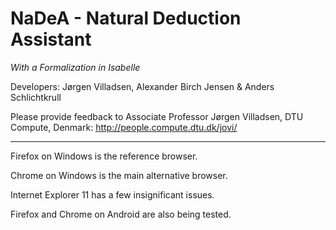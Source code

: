 NaDeA - Natural Deduction Assistant
===================================

*With a Formalization in Isabelle*

Developers: Jørgen Villadsen, Alexander Birch Jensen & Anders Schlichtkrull

Please provide feedback to Associate Professor Jørgen Villadsen, DTU Compute, Denmark: http://people.compute.dtu.dk/jovi/

---

Firefox on Windows is the reference browser.

Chrome on Windows is the main alternative browser. 

Internet Explorer 11 has a few insignificant issues.

Firefox and Chrome on Android are also being tested.

